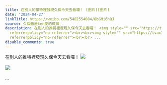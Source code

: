 ```yaml
---
title: 在別人的推特裡發現久保今天去看囉！ [图片][图片]
date: '2024-04-27'
linkTitle: https://weibo.com/5402554084/ObGMi6hQJ
source: 久保醬是ten使的微博
description: 在別人的推特裡發現久保今天去看囉！ <img style="" src="https://tvax1.sinaimg.cn/large/005TCz76gy1hp5mvlm23wj30q80vjadl.jpg"
  referrerpolicy="no-referrer"><br><br><img style="" src="https://tvax1.sinaimg.cn/large/005TCz76gy1hp5mvm7dxwj30qf0jt76y.jpg"
  referrerpolicy="no-referrer"><br><br> ...
disable_comments: true
---
```

在別人的推特裡發現久保今天去看囉！ <img style="" src="https://tvax1.sinaimg.cn/large/005TCz76gy1hp5mvlm23wj30q80vjadl.jpg" referrerpolicy="no-referrer"><br><br><img style="" src="https://tvax1.sinaimg.cn/large/005TCz76gy1hp5mvm7dxwj30qf0jt76y.jpg" referrerpolicy="no-referrer"><br><br> ...
